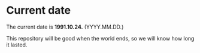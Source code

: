 # Current date

The current date is **1991.10.24.** (YYYY.MM.DD.)

This repository will be good when the world ends, so we will know how long it lasted.